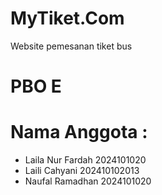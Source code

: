 ﻿# MyTiket.Com
Website pemesanan tiket bus 

# PBO E
# Nama Anggota :
- Laila Nur Fardah 2024101020
- Laili Cahyani 202410102013
- Naufal Ramadhan 2024101020